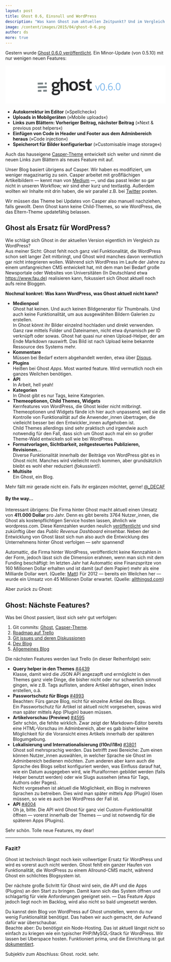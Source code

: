 ```yaml
---
layout: post
title: Ghost 0.6, Einsnull und WordPress
description: "Was kann Ghost zum aktuellen Zeitpunkt? Und im Vergleich zu WordPress: was kann es nicht? Ein kurzer Statusbericht."
image: /content/images/2015/04/ghost-0-6.png
author: ds
more: true
---
```


Gestern wurde [Ghost 0.6.0 veröffentlicht](http://dev.ghost.org/ghost-0-6-0/). Ein Minor-Update (von 0.5.10) mit nur wenigen neuen Features:

![Ghost 0.6.0](/content/images/2015/04/ghost-0-6.png)

* __Autokorrektur im Editor__ (»Spellcheck«)
* __Uploads in Mobilgeräten__ (»Mobile uploads«)
* __Links zum Blättern: Vorheriger Beitrag, nächster Beitrag__ (»Next & previous post helpers«)
* __Einfügen von Code in Header und Footer aus dem Adminbereich heraus__ (»Code injection«)
* __Speicherort für Bilder konfigurierbar__ (»Customisable image storage«)

Auch das hauseigene [Casper-Theme](https://demo.ghost.io) entwickelt sich weiter und nimmt die neuen Links zum Blättern als neues Feature mit auf.

Unser Blog basiert übrigens auf Casper. Wir haben es modifiziert, um weniger magazinartig zu sein. Casper arbeitet mit großflächigen Artikelbildern — kennt man von [Medium](https://medium.com) —, und das passt leider so gar nicht in unseren Workflow; wir sind eher kurz und textlastig. Außerdem wollten wir Inhalte mit drin haben, die wir parallel z.B. bei [Twitter](https://twitter.com/_DECAF) posten.

Wir müssen das Theme bei Updates von Casper also manuell nachziehen, falls gewollt. Denn Ghost kann keine Child-Themes, so wie WordPress, die das Eltern-Theme updatefähig belassen.
<br>

## Ghost als Ersatz für WordPress?

Wie schlägt sich Ghost in der aktuellen Version eigentlich im Vergleich zu WordPress?  
Aus meiner Sicht: Ghost fehlt noch ganz viel Funktionalität, die WordPress schon seit langer Zeit mitbringt, und Ghost wird manches davon vermutlich gar nicht integrieren wollen. Während sich WordPress im Laufe der Jahre zu einem umfangreichen CMS entwickelt hat, mit dem man bei Bedarf große Newsportale oder Websites von Universitäten (In Deutschland etwa https://www.fau.de) realisieren kann, fokussiert sich Ghost aktuell noch aufs reine Bloggen.

__Nochmal konkret: Was kann WordPress, was Ghost aktuell nicht kann?__

* __Medienpool__  
Ghost hat keinen. Und auch keinen Bildgenerator für Thumbnails. Und auch keine Funktionalität, um aus ausgewählten Bildern Galerien zu erstellen.  
In Ghost könnt ihr Bilder einzelnd hochladen und direkt verwenden. Ganz raw mittels Folder und Dateinamen, nicht etwa dynamisch per ID verknüpft oder sowas. Ghost hat quasi nur einen Upload-Helper, der am Ende Markdown rauswirft. Das Bild ist nach Upload keine bekannte Ressource des Systems mehr.
* __Kommentare__  
Müssen bei Bedarf extern abgehandelt werden, etwa über [Disqus](https://disqus.com).
* __Plugins__  
Heißen bei Ghost _Apps_. Most wanted feature. Wird vermutlich noch ein ganzes Weilchen benötigen.
* __API__  
In Arbeit, hell yeah!
* __Kategorien__  
In Ghost gibt es nur Tags, keine Kategorien.
* __Themeoptionen, Child Themes, Widgets__  
Kernfeatures von WordPress, die Ghost leider nicht mitbringt. Themeoptionen und Widgets fände ich hier auch unpassend, weil sie die Kontrolle von Funktionalität auf die Anwender\_innen übertragen, die vielleicht besser bei den Entwickler\_innen aufgehoben ist.  
Child Themes allerdings sind sehr praktisch und irgendwie auch notwendig für den Fall, dass sich um Ghost auch mal ein so großer Theme-Wald entwickeln soll wie bei WordPress.
* __Formatvorlagen, Sichtbarkeit, zeitgesteuertes Publizieren, Revisionen…__  
Diverse Funktionalität innerhalb der Beiträge von WordPress gibt es in Ghost nicht. Manches wird vielleicht noch kommen, aber grundsätzlich bleibt es wohl eher reduziert _(fokussiert!)_.
* __Multisite__  
Ein Ghost, ein Blog.

Mehr fällt mir gerade nicht ein. Falls ihr ergänzen möchtet, gerne! [@_DECAF](https://twitter.com/_DECAF)
<br>

#### By the way…

Interessant übrigens: Die Firma hinter Ghost macht aktuell einen Umsatz von __411.000 Dollar__ pro Jahr. Denn es gibt bereits 3764 Nutzer\_innen, die Ghost als kostenpflichtigen Service hosten lassen, ähnlich wie wordpress.com. Diese Kennzahlen wurden neulich [veröffentlicht](http://blog.ghost.org/april-2015-update/) und sind zukünftig über das _Public Revenue Dashboard_ einsehbar. Neben der Entwicklung von Ghost lässt sich nun also auch die Entwicklung des Unternehmens hinter Ghost verfolgen — sehr spannend!

Automattic, die Firma hinter WordPress, veröffentlicht keine Kennzahlen in der Form, jedoch lässt sich die Dimension erahnen, wenn man sich mit dem Funding beschäftigt: Im letzten Jahr hat Automattic eine Finanzspritze von 160 Millionen Dollar erhalten und ist damit (auf dem Papier) mehr als eine Milliarde Dollar wert. (Quelle: [Matt](http://ma.tt/2014/05/new-funding-for-automattic/))
Für 2012 — bereits ein Weilchen her — wurde ein Umsatz von 45 Millionen Dollar erwartet. (Quelle: [allthingsd.com](http://allthingsd.com/20120425/automattic-grows-up-the-company-behind-wordpress-com-shares-revenue-numbers-and-hires-execs/))

Aber zurück zu Ghost:
<br>

## Ghost: Nächste Features?

Was bei Ghost passiert, lässt sich sehr gut verfolgen:

1. Git commits: [Ghost](https://github.com/TryGhost/Ghost/commits/master), [Casper-Theme](https://github.com/TryGhost/Casper/commits/master).
2. [Roadmap auf Trello](https://trello.com/b/EceUgtCL/ghost-roadmap)
3. [Git issues und deren Diskussionen](https://github.com/TryGhost/Casper/issues)
3. [Dev Blog](http://dev.ghost.org)
4. [Allgemeines Blog](http://blog.ghost.org)

Die nächsten Features werden laut Trello (in dieser Reihenfolge) sein:

* __Query helper in den Themes__ [#4439](https://github.com/TryGhost/Ghost/issues/4439)  
Klasse, damit wird die JSON API angezapft und ermöglicht in den Themes ganz viele Dinge, die bisher nicht oder nur schwerlich sinnvoll gingen, wie z.B. Tags auflisten, andere Artikel abfragen, einen Index erstellen, o.ä.
* __Passwortschutz für Blogs__ [#4993](https://github.com/TryGhost/Ghost/issues/4993)  
Beachten: Fürs ganze Blog, nicht für einzelne Artikel des Blogs.  
Ein Passwortschutz für Artikel ist aktuell nicht vorgesehen, sowas wird man später mittels App (Plugin) bauen müssen.
* __Artikelvorschau (Preview)__ [#4595](https://github.com/TryGhost/Ghost/issues/4595)    
Sehr schön, die fehlte wirklich. Zwar zeigt der Markdown-Editor bereits eine HTML-Vorschau im Adminbereich, aber es gab bisher keine Möglichkeit für die Voransicht eines Artikels innerhalb der späteren Blogumgebung.
* __Lokalisierung und Internationalisierung (l10n/i18n)__ [#3801](https://github.com/TryGhost/Ghost/issues/3801)  
Ghost soll mehrsprachig werden. Das betrifft zwei Bereiche: Zum einen können Nutzer\_innen auswählen, in welcher Sprache sie Ghost im Adminbereich bedienen möchten. Zum anderen aber kann auch die Sprache des Blogs selbst konfiguriert werden, was Einfluss darauf hat, wie ein Datum ausgegeben wird, wie Pluralformen gebildet werden (falls Helper benutzt werden) oder wie Slugs aussehen (etwa für Tags, Authors oder Pages).  
Nicht vorgesehen ist aktuell die Möglichkeit, ein Blog in mehreren Sprachen zu betreiben. Dies wird man später mittels App (Plugin) lösen müssen, so wie es auch bei WordPress der Fall ist.
* __API__ [#4004](https://github.com/TryGhost/Ghost/issues/4004)  
Oh ja, bitte. Die API wird Ghost für ganz viel Custom-Funktionalität öffnen — vorerst innerhalb der Themes — und ist notwendig für die späteren Apps (Plugins).

Sehr schön. Tolle neue Features, my dear!

---

### Fazit?

Ghost ist technisch längst noch kein vollwertiger Ersatz für WordPress und wird es vorerst auch nicht werden. Ghost fehlt ein ganzer Haufen von Funktionalität, die WordPress zu einem Allround-CMS macht, während Ghost ein schlichtes Blogsystem ist.

Der nächste große Schritt für Ghost wird sein, die API und die Apps (Plugins) an den Start zu bringen. Damit kann sich das System öffnen und schlagartig für viele Anforderungen geeignet sein.
— Das Feature _Apps_ jedoch liegt noch im Backlog, wird also nicht so bald umgesetzt werden.

Du kannst dein Blog von WordPress auf Ghost umstellen, wenn du nur wenig Funktionalität benötigst. Das haben wir auch gemacht, der Aufwand dafür war überschaubar.  
Beachte aber: Du benötigst ein Node-Hosting. Das ist aktuell längst nicht so einfach zu kriegen wie ein typischer PHP/MySQL-Stack für WordPress. Wir lassen bei Uberspace hosten. Funktioniert prima, und die Einrichtung ist gut [dokumentiert](https://wiki.uberspace.de/cool:ghost).

Subjektiv zum Abschluss: Ghost. rockt. sehr.
